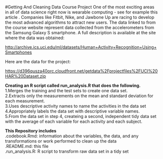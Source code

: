 
#Getting And Cleaning Data Course Project
One of the most exciting areas in all of data science right now is wearable computing - see for example this article . Companies like Fitbit, Nike, and Jawbone Up are racing to develop the most advanced algorithms to attract new users. The data linked to from the course website represent data collected from the accelerometers from the Samsung Galaxy S smartphone. A full description is available at the site where the data was obtained: 

http://archive.ics.uci.edu/ml/datasets/Human+Activity+Recognition+Using+Smartphones

Here are the data for the project: 

https://d396qusza40orc.cloudfront.net/getdata%2Fprojectfiles%2FUCI%20HAR%20Dataset.zip 

<b>Creating an R script called run_analysis.R that does the following.</b> <br>
 1.Merges the training and the test sets to create one data set.<br>
 2.Extracts only the measurements on the mean and standard deviation for each measurement.<br> 
 3.Uses descriptive activity names to name the activities in the data set<br>
 4.Appropriately labels the data set with descriptive variable names. <br>
 5.From the data set in step 4, createing a second, independent tidy data set with the average of each variable for each activity and each subject.<br>

<b>This Repository includes</b><br>
 .codebook.Rmd: information about the variables, the data, and any transformations or work performed to clean up the data<br>
 .README.md: this file<br>
 .run_analysis.R: R script to transform raw data set in a tidy set<br>



